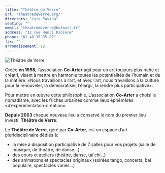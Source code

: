 ```yaml
---
title: "Théâtre de Verre"
url: "theatredeverre.org/"
directors: "Luis Pasina"
seating: ""
email: "theatredeverre@hotmail.fr"
address: "12 rue Henri Ribière"
phone: "01 40 37 05 87"
fax: ""
arrondissement: 19
---
```


![Théâtre de Verre](../images/19eme/theatre-de-verre/theatre-de-verre-1.jpg)

Créée **en 1998**, l’association **Co-Arter** agit pour un art toujours plus riche et créatif, visant à mettre en harmonie toutes les potentialités de l’humain et de la matière.
«Nous travaillons à l’art, et avec l’art, nous travaillons à la culture pour la renouveler, la démocratiser, l’élargir, la rendre plus participative».

Pour mettre en œuvre cette philosophie, L’association **Co-Arter** a choisi le nomadisme, avec les friches urbaines comme lieux éphémères «d’expérimentation-création». 

**Depuis 2003** chaque nouveau lieu a conservé le nom du premier lieu investi: **Théâtre de Verre**.

Le **Théâtre de Verre**, géré par **Co-Arter**, est un espace d’art pluridisciplinaire dédiés à: 
- la mise à disposition participative de 7 salles pour vos projets (salle de musique, de théâtre, de danse…)
- des cours et ateliers (théâtre, danse, taï chi…)
- des animations et spectacles originaux (soirées tango, concerts, bal populaire, spectacles variés…)

